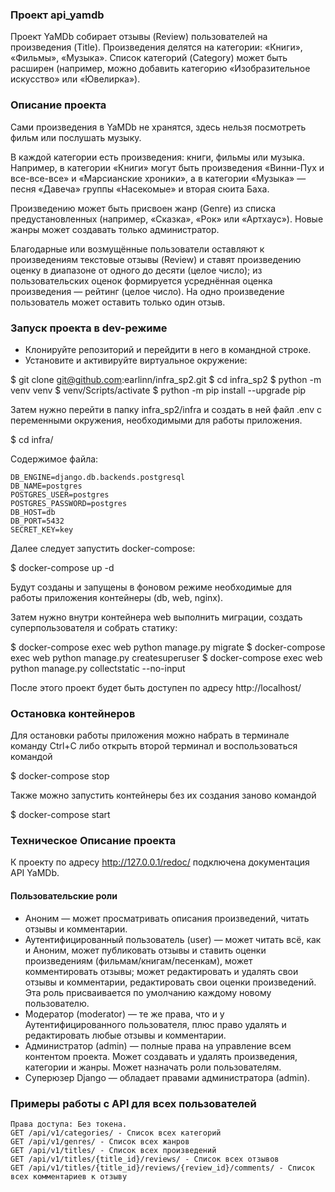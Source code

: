 ### Проект api_yamdb

Проект YaMDb собирает отзывы (Review) пользователей на произведения (Title). Произведения делятся на категории: «Книги», «Фильмы», «Музыка». Список категорий (Category) может быть расширен (например, можно добавить категорию «Изобразительное искусство» или «Ювелирка»).

### Описание проекта

Сами произведения в YaMDb не хранятся, здесь нельзя посмотреть фильм или послушать музыку.

В каждой категории есть произведения: книги, фильмы или музыка. Например, в категории «Книги» могут быть произведения «Винни-Пух и все-все-все» и «Марсианские хроники», а в категории «Музыка» — песня «Давеча» группы «Насекомые» и вторая сюита Баха.

Произведению может быть присвоен жанр (Genre) из списка предустановленных (например, «Сказка», «Рок» или «Артхаус»). Новые жанры может создавать только администратор.

Благодарные или возмущённые пользователи оставляют к произведениям текстовые отзывы (Review) и ставят произведению оценку в диапазоне от одного до десяти (целое число); из пользовательских оценок формируется усреднённая оценка произведения — рейтинг (целое число). На одно произведение пользователь может оставить только один отзыв.

### Запуск проекта в dev-режиме

- Клонируйте репозиторий и перейдити в него в командной строке.
- Установите и активируйте виртуальное окружение:

$ git clone git@github.com:earlinn/infra_sp2.git
$ cd infra_sp2
$ python -m venv venv
$ venv/Scripts/activate
$ python -m pip install --upgrade pip

Затем нужно перейти в папку infra_sp2/infra и создать в ней файл .env с 
переменными окружения, необходимыми для работы приложения.

$ cd infra/

Содержимое файла:

```
DB_ENGINE=django.db.backends.postgresql
DB_NAME=postgres
POSTGRES_USER=postgres
POSTGRES_PASSWORD=postgres
DB_HOST=db
DB_PORT=5432
SECRET_KEY=key
```

Далее следует запустить docker-compose: 

$ docker-compose up -d <name>

Будут созданы и запущены в фоновом режиме необходимые для работы приложения контейнеры (db, web, nginx).

Затем нужно внутри контейнера web выполнить миграции, создать 
суперпользователя и собрать статику:

$ docker-compose exec web python manage.py migrate
$ docker-compose exec web python manage.py createsuperuser
$ docker-compose exec web python manage.py collectstatic --no-input

После этого проект будет быть доступен по адресу http://localhost/

### Остановка контейнеров

Для остановки работы приложения можно набрать в терминале команду Ctrl+C 
либо открыть второй терминал и воспользоваться командой

$ docker-compose stop 

Также можно запустить контейнеры без их создания заново командой

$ docker-compose start 

### Техническое  Описание проекта

К проекту по адресу http://127.0.0.1/redoc/ подключена документация API YaMDb.

#### Пользовательские роли

  - Аноним — может просматривать описания произведений, читать отзывы и комментарии.
  - Аутентифицированный пользователь (user) — может читать всё, как и Аноним, может публиковать отзывы и ставить оценки произведениям (фильмам/книгам/песенкам), может комментировать отзывы; может редактировать и удалять свои отзывы и комментарии, редактировать свои оценки произведений. Эта роль присваивается по умолчанию каждому новому пользователю.
  - Модератор (moderator) — те же права, что и у Аутентифицированного пользователя, плюс право удалять и редактировать любые отзывы и комментарии.
  - Администратор (admin) — полные права на управление всем контентом проекта. Может создавать и удалять произведения, категории и жанры. Может назначать роли пользователям.
  - Суперюзер Django — обладает правами администратора (admin).

### Примеры работы с API для всех пользователей
```
Права доступа: Без токена.
GET /api/v1/categories/ - Список всех категорий
GET /api/v1/genres/ - Список всех жанров
GET /api/v1/titles/ - Список всех произведений
GET /api/v1/titles/{title_id}/reviews/ - Список всех отзывов
GET /api/v1/titles/{title_id}/reviews/{review_id}/comments/ - Список всех комментариев к отзыву